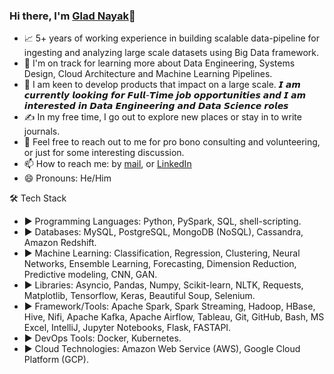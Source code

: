 ### Hi there, I'm [Glad Nayak](https://www.linkedin.com/in/glad-nayak/)👋

<!--
**gborn/gborn** is a ✨ _special_ ✨ repository because its `README.md` (this file) appears on your GitHub profile.
Here are some ideas to get you started:
-->

- 📈  5+ years of working experience in building scalable data-pipeline for ingesting and analyzing large scale datasets using Big Data framework.
- 🌱  I'm on track for learning more about Data Engineering, Systems Design, Cloud Architecture and Machine Learning Pipelines.
- 🎯 I am keen to develop products that impact on a large scale. 𝙄 𝙖𝙢 𝙘𝙪𝙧𝙧𝙚𝙣𝙩𝙡𝙮 𝙡𝙤𝙤𝙠𝙞𝙣𝙜 𝙛𝙤𝙧 𝙁𝙪𝙡𝙡-𝙏𝙞𝙢𝙚 𝙟𝙤𝙗 𝙤𝙥𝙥𝙤𝙧𝙩𝙪𝙣𝙞𝙩𝙞𝙚𝙨 𝙖𝙣𝙙 𝙄 𝙖𝙢 𝙞𝙣𝙩𝙚𝙧𝙚𝙨𝙩𝙚𝙙 𝙞𝙣 𝘿𝙖𝙩𝙖 𝙀𝙣𝙜𝙞𝙣𝙚𝙚𝙧𝙞𝙣𝙜 𝙖𝙣𝙙 𝘿𝙖𝙩𝙖 𝙎𝙘𝙞𝙚𝙣𝙘𝙚 𝙧𝙤𝙡𝙚𝙨 
- ✍️  In my free time, I go out to explore new places or stay in to write journals.
- 💬  Feel free to reach out to me for pro bono consulting and volunteering, or just for some interesting discussion.
- 📫 How to reach me: by [mail](gladn94@gmail.com), or [LinkedIn](https://www.linkedin.com/in/glad-nayak/)
- 😄 Pronouns: He/Him

🛠  Tech Stack
- ► Programming Languages: Python, PySpark, SQL, shell-scripting.
- ► Databases: MySQL, PostgreSQL, MongoDB (NoSQL), Cassandra, Amazon Redshift.
- ► Machine Learning: Classification, Regression, Clustering, Neural Networks, Ensemble Learning, Forecasting, Dimension Reduction, Predictive modeling, CNN, GAN.
- ► Libraries: Asyncio, Pandas, Numpy, Scikit-learn, NLTK, Requests, Matplotlib, Tensorflow, Keras, Beautiful Soup, Selenium.
- ► Framework/Tools: Apache Spark, Spark Streaming, Hadoop, HBase, Hive, Nifi, Apache Kafka, Apache Airflow, Tableau, Git, GitHub, Bash, MS Excel, IntelliJ, Jupyter Notebooks, Flask, FASTAPI.
- ► DevOps Tools: Docker, Kubernetes.
- ► Cloud Technologies: Amazon Web Service (AWS), Google Cloud Platform (GCP).


